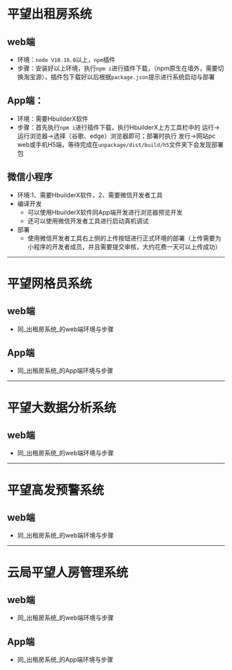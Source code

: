 # 平望出租房系统
## web端
- 环境：`node V10.16.0`以上，`npm`插件
- 步骤：安装好以上环境，执行`npm i`进行插件下载，（npm原生在墙外，需要切换淘宝源），插件包下载好以后根据`package.json`提示进行系统启动与部署
## App端：
- 环境：需要HbuilderX软件
- 步骤：首先执行`npm i`进行插件下载，执行HbuilderX上方工具栏中的 运行->运行浏览器->选择（谷歌、edge）浏览器即可；部署时执行 发行->网站pc web或手机H5端，等待完成在`unpackage/dist/build/h5`文件夹下会发现部署包
## 微信小程序
- 环境:1、需要HbuilderX软件，2、需要微信开发者工具
- 编译开发
  - 可以使用HbuilderX软件同App端开发进行浏览器预览开发
  - 还可以使用微信开发者工具进行启动真机调试
- 部署
  - 使用微信开发者工具右上侧的上传按钮进行正式环境的部署（上传需要为小程序的开发者成员，并且需要提交审核，大约花费一天可以上传成功）
**********************************************************************
# 平望网格员系统
## web端
- 同_出租房系统_的web端环境与步骤
## App端
- 同_出租房系统_的App端环境与步骤
**********************************************************************
# 平望大数据分析系统
## web端
- 同_出租房系统_的web端环境与步骤
**********************************************************************
# 平望高发预警系统
## web端
- 同_出租房系统_的web端环境与步骤
**********************************************************************
# 云局平望人房管理系统
## web端
- 同_出租房系统_的web端环境与步骤
## App端
- 同_出租房系统_的App端环境与步骤